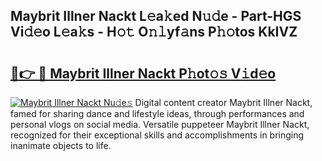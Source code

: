 ## Maybrit Illner Nackt L𝚎a𝚔ed N𝚞𝚍e - Part-HGS Vi𝚍𝚎o L𝚎a𝚔s - H𝚘𝚝 O𝚗𝚕yf𝚊ns P𝚑𝚘tos KkIVZ

# <h2><a href="http://kfa8d6u.oniu.top/?m=Maybrit+Illner+Nackt">🔗👉 🔴 Maybrit Illner Nackt P𝚑ot𝚘𝚜 V𝚒d𝚎o</a></h2>

[![Maybrit Illner Nackt Nu𝚍e𝚜](https://i.imgur.com/0qMVB7G.gif)](http://kfa8d6u.oniu.top/?m=Maybrit+Illner+Nackt)
Digital content creator Maybrit Illner Nackt, famed for sharing dance and lifestyle ideas, through performances and personal vlogs on social media. Versatile puppeteer Maybrit Illner Nackt, recognized for their exceptional skills and accomplishments in bringing inanimate objects to life.  
